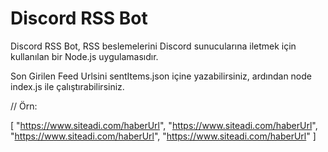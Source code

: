 # Discord RSS Bot

Discord RSS Bot, RSS beslemelerini Discord sunucularına iletmek için kullanılan bir Node.js uygulamasıdır.

Son Girilen Feed Urlsini sentItems.json içine yazabilirsiniz, ardından node index.js ile çalıştırabilirsiniz.

// Örn:

[
  "https://www.siteadi.com/haberUrl",
  "https://www.siteadi.com/haberUrl",
  "https://www.siteadi.com/haberUrl",
  "https://www.siteadi.com/haberUrl"
]
